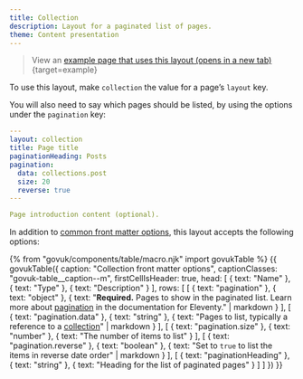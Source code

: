 ```yaml
---
title: Collection
description: Layout for a paginated list of pages.
theme: Content presentation
---
```


> View an [example page that uses this layout (opens in a new tab)](/example/collection){target=example}

To use this layout, make `collection` the value for a page’s `layout` key.

You will also need to say which pages should be listed, by using the options under the `pagination` key:

```yaml
---
layout: collection
title: Page title
paginationHeading: Posts
pagination:
  data: collections.post
  size: 20
  reverse: true
---

Page introduction content (optional).
```

In addition to [common front matter options](/layouts/front-matter-options), this layout accepts the following options:

{% from "govuk/components/table/macro.njk" import govukTable %}
{{ govukTable({
  caption: "Collection front matter options",
  captionClasses: "govuk-table__caption--m",
  firstCellIsHeader: true,
  head: [
    { text: "Name" },
    { text: "Type" },
    { text: "Description" }
  ],
  rows: [
    [
      { text: "pagination" },
      { text: "object" },
      { text: "**Required.** Pages to show in the paginated list. Learn more about [pagination](https://www.11ty.dev/docs/pagination/) in the documentation for Eleventy." | markdown }
    ],
    [
      { text: "pagination.data" },
      { text: "string" },
      { text: "Pages to list, typically a reference to a [collection](https://www.11ty.dev/docs/collections/)" | markdown }
    ],
    [
      { text: "pagination.size" },
      { text: "number" },
      { text: "The number of items to list" }
    ],
    [
      { text: "pagination.reverse" },
      { text: "boolean" },
      { text: "Set to `true` to list the items in reverse date order" | markdown }
    ],
    [
      { text: "paginationHeading" },
      { text: "string" },
      { text: "Heading for the list of paginated pages" }
    ]
  ]
}) }}

